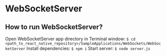 # WebSocketServer
## How to run WebSocketServer?
Open WebSocketServer app directory in Terminal window:
`$ cd <path_to_react_native_repository>/SampleApplications/WebSockets/WebSocketServer`
Install dependencies:
`$ npm i`
Start server:
`$ node server.js`
